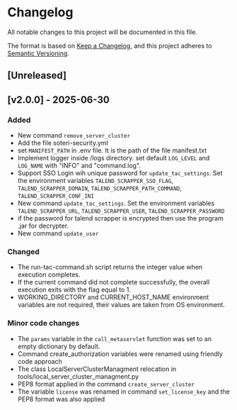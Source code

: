 # Changelog

All notable changes to this project will be documented in this file.

The format is based on [Keep a Changelog](https://keepachangelog.com/en/1.1.0/),
and this project adheres to [Semantic Versioning](https://semver.org/spec/v2.0.0.html).

## [Unreleased]


## [v2.0.0] - 2025-06-30

### Added
- New command `remove_server_cluster`
- Add the file soteri-security.yml
- set `MANIFEST_PATH` in .env file. It is the path of the file manifest.txt
- Implement logger inside /logs directory. set default `LOG_LEVEL` and `LOG_NAME` with "INFO" and "command.log".
- Support SSO Login wih unique password for `update_tac_settings`. Set the environment variables `TALEND_SCRAPPER_SSO_FLAG`, `TALEND_SCRAPPER_DOMAIN`, `TALEND_SCRAPPER_PATH_COMMAND`, `TALEND_SCRAPPER_CONF_INI`
- New command `update_tac_settings`. Set the environment variables `TALEND_SCRAPPER_URL`, `TALEND_SCRAPPER_USER`, `TALEND_SCRAPPER_PASSWORD`
- if the password for talend scrapper is encrypted then use the program .jar for decrypter.
- New command `update_user`

### Changed
- The run-tac-command.sh script returns the integer value when execution completes.
- If the current command did not complete successfully, the overall execution exits with the flag equal to 1.
- WORKING_DIRECTORY and CURRENT_HOST_NAME environment variables are not required, their values are taken from OS environment.

### Minor code changes
- The `params` variable in the `call_metaservlet` function was set to an empty dictionary by default.
- Command create_authorization variables were renamed using friendly code approach
- The class LocalServerClusterManagment relocation in tools/local_server_cluster_managment.py
- PEP8 format applied in the command `create_server_cluster`
- The variable `license` was renamed in command `set_license_key` and the PEP8 format was also applied
